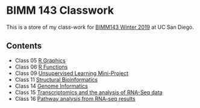 # BIMM 143 Classwork

This is a store of my class-work for [BIMM143 Winter 2019](https://bioboot.github.io/bimm143_W19/) at UC San Diego.

## Contents
- Class 05 [R Graphics](class05.md)
- Class 06 [R Functions](class_06.md)
- Class 09 [Unsupervised Learning Mini-Project](class_09.md)
- Class 11 [Structural Bioinformatics](class11.md)
- Class 14 [Genome Informatics](class14.md)
- Class 15 [Transcriptomics and the analysis of RNA-Seq data](class15.md)
- Class 16 [Pathway analysis from RNA-seq results](class16.md)
